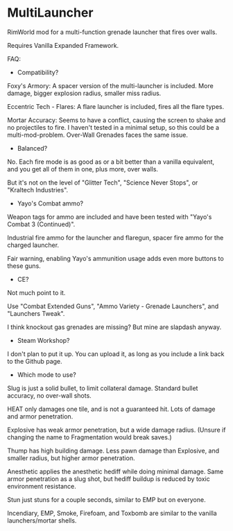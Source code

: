 # MultiLauncher
RimWorld mod for a multi-function grenade launcher that fires over walls.

Requires Vanilla Expanded Framework.

FAQ:

 - Compatibility?

Foxy's Armory: A spacer version of the multi-launcher is included. More damage, bigger explosion radius, smaller miss radius.

Eccentric Tech - Flares: A flare launcher is included, fires all the flare types.

Mortar Accuracy: Seems to have a conflict, causing the screen to shake and no projectiles to fire. I haven't tested in a minimal setup, so this could be a multi-mod-problem. Over-Wall Grenades faces the same issue.

 - Balanced?

No. Each fire mode is as good as or a bit better than a vanilla equivalent, and you get all of them in one, plus more, over walls.

But it's not on the level of "Glitter Tech", "Science Never Stops", or "Kraltech Industries".

 - Yayo's Combat ammo?

Weapon tags for ammo are included and have been tested with "Yayo's Combat 3 (Continued)".

Industrial fire ammo for the launcher and flaregun, spacer fire ammo for the charged launcher.

Fair warning, enabling Yayo's ammunition usage adds even more buttons to these guns.

 - CE?

Not much point to it.

Use "Combat Extended Guns", "Ammo Variety - Grenade Launchers", and "Launchers Tweak".

I think knockout gas grenades are missing? But mine are slapdash anyway.

- Steam Workshop?

I don't plan to put it up.
You can upload it, as long as you include a link back to the Github page.

- Which mode to use?

Slug is just a solid bullet, to limit collateral damage. Standard bullet accuracy, no over-wall shots.

HEAT only damages one tile, and is not a guaranteed hit. Lots of damage and armor penetration.

Explosive has weak armor penetration, but a wide damage radius. (Unsure if changing the name to Fragmentation would break saves.)

Thump has high building damage. Less pawn damage than Explosive, and smaller radius, but higher armor penetration.

Anesthetic applies the anesthetic hediff while doing minimal damage. Same armor penetration as a slug shot, but hediff buildup is reduced by toxic environment resistance.

Stun just stuns for a couple seconds, similar to EMP but on everyone.

Incendiary, EMP, Smoke, Firefoam, and Toxbomb are similar to the vanilla launchers/mortar shells.
